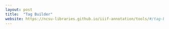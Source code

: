 ```yaml
---
layout: post
title:  "Tag Builder"
website: https://ncsu-libraries.github.io/iiif-annotation/tools/#/tag-builder/
---
```


